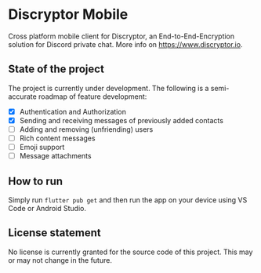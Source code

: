 # Discryptor Mobile

Cross platform mobile client for Discryptor, an End-to-End-Encryption solution for Discord private chat.
More info on <https://www.discryptor.io>.

## State of the project

The project is currently under development. The following is a semi-accurate roadmap of feature development:

- [x] Authentication and Authorization
- [x] Sending and receiving messages of previously added contacts
- [ ] Adding and removing (unfriending) users
- [ ] Rich content messages
- [ ] Emoji support
- [ ] Message attachments

## How to run

Simply run `flutter pub get` and then run the app on your device using VS Code or Android Studio.

## License statement

No license is currently granted for the source code of this project. This may or may not change in the future.
